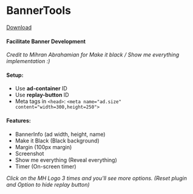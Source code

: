 # BannerTools

[Download](https://chrome.google.com/webstore/detail/bannertools/coadikkjopidjmjbkhnipibbonohffma)

#### Facilitate Banner Development

_Credit to Mihran Abrahamian for Make it black / Show me everything implementation :)_

#### Setup:
* Use **ad-container** ID
* Use **replay-button** ID
* Meta tags in `<head>`:
`<meta name="ad.size" content="width=300,height=250">`

#### Features:
- BannerInfo (ad width, height, name)
- Make it Black (Black background)
- Margin (100px margin)
- Screenshot
- Show me everything (Reveal everything)
- Timer (On-screen timer)

_Click on the MH Logo 3 times and you'll see more options. (Reset plugin and Option to hide replay button)_